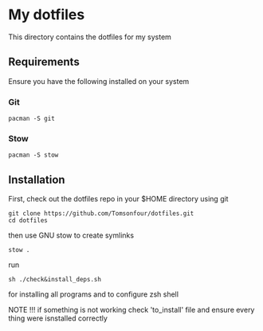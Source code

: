 # My dotfiles

This directory contains the dotfiles for my system

## Requirements

Ensure you have the following installed on your system

### Git

```
pacman -S git
```

### Stow

```
pacman -S stow
```

## Installation

First, check out the dotfiles repo in your $HOME directory using git

```
git clone https://github.com/Tomsonfour/dotfiles.git
cd dotfiles
```

then use GNU stow to create symlinks

```
stow .
```

run 

```
sh ./check&install_deps.sh
```
for installing all programs and to configure zsh shell

NOTE !!! 
if something is not working check 'to_install' file and ensure every thing were isnstalled correctly
